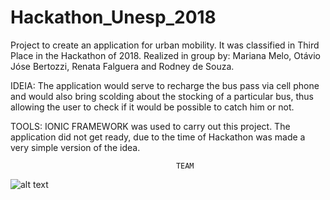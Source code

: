 # Hackathon_Unesp_2018

Project to create an application for urban mobility. It was classified in Third Place in the Hackathon of 2018. Realized in group by: Mariana Melo, Otávio Jóse Bertozzi, Renata Falguera and Rodney de Souza.

IDEIA: The application would serve to recharge the bus pass via cell phone and would also bring scolding about the stocking of a particular bus, thus allowing the user to check if it would be possible to catch him or not.

TOOLS: IONIC FRAMEWORK was used to carry out this project. The application did not get ready, due to the time of Hackathon was made a very simple version of the idea.

                                         TEAM
![alt text](https://github.com/refalguera/Hackathon_Unesp_2018_Ionic/blob/master/Images/Capturar.PNG)
